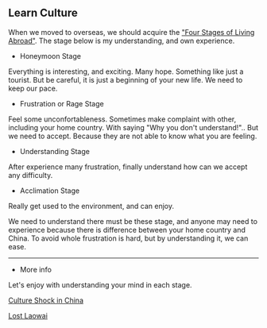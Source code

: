 ## Learn Culture

When we moved to overseas, we should acquire the ["Four Stages of Living Abroad"](http://twenty-somethingtravel.com/2010/10/stages-living/). The stage below is my understanding, and own experience.

- Honeymoon Stage

Everything is interesting, and exciting. Many hope. Something like just a tourist. But be careful, it is just a beginning of your new life. We need to keep our pace.

- Frustration or Rage Stage

Feel some unconfortableness. Sometimes make complaint with other, including your home country. With saying "Why you don't understand!".. But we need to accept. Because they are not able to know what you are feeling.

- Understanding Stage

After experience many frustration, finally understand how can we accept any difficulty.

- Acclimation Stage

Really get used to the environment, and can enjoy.

We need to understand there must be these stage, and anyone may need to experience because there is difference between your home country and China. To avoid whole frustration is hard, but by understanding it, we can ease.

---
- More info

Let's enjoy with understanding your mind in each stage.

[Culture Shock in China](http://www.expatarrivals.com/china/culture-shock-in-china)

[Lost Laowai](https://www.lostlaowai.com/)


